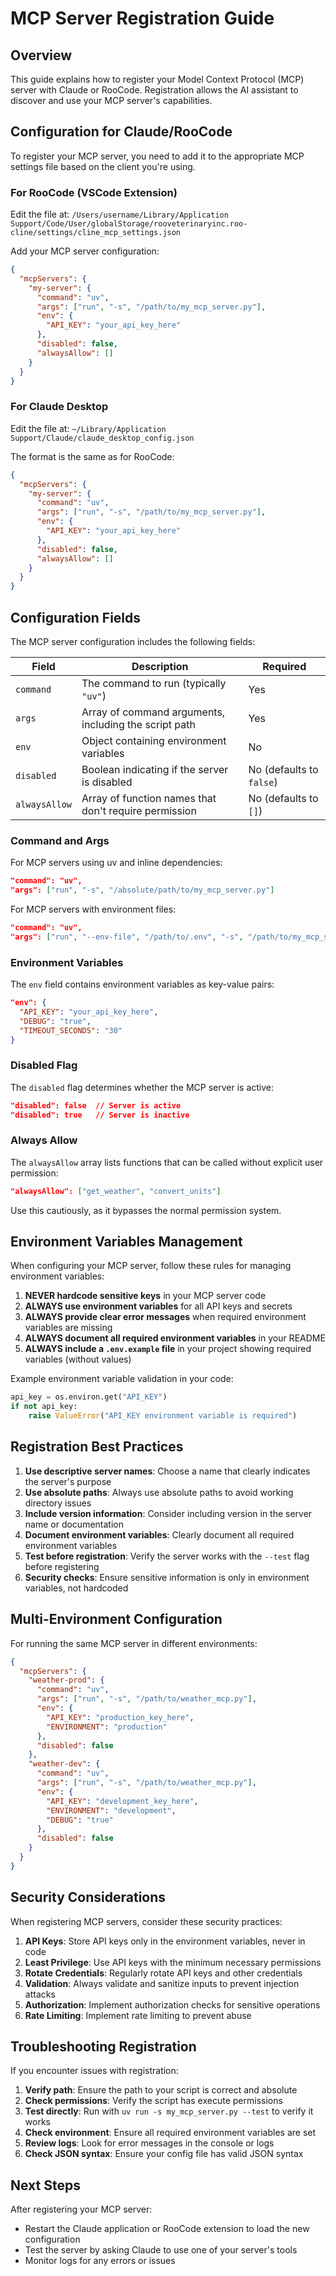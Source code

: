 # MCP Server Registration Guide

## Overview

This guide explains how to register your Model Context Protocol (MCP) server with Claude or RooCode. Registration allows the AI assistant to discover and use your MCP server's capabilities.

## Configuration for Claude/RooCode

To register your MCP server, you need to add it to the appropriate MCP settings file based on the client you're using.

### For RooCode (VSCode Extension)

Edit the file at: `/Users/username/Library/Application Support/Code/User/globalStorage/rooveterinaryinc.roo-cline/settings/cline_mcp_settings.json`

Add your MCP server configuration:

```json
{
  "mcpServers": {
    "my-server": {
      "command": "uv",
      "args": ["run", "-s", "/path/to/my_mcp_server.py"],
      "env": {
        "API_KEY": "your_api_key_here"
      },
      "disabled": false,
      "alwaysAllow": []
    }
  }
}
```

### For Claude Desktop

Edit the file at: `~/Library/Application Support/Claude/claude_desktop_config.json`

The format is the same as for RooCode:

```json
{
  "mcpServers": {
    "my-server": {
      "command": "uv",
      "args": ["run", "-s", "/path/to/my_mcp_server.py"],
      "env": {
        "API_KEY": "your_api_key_here"
      },
      "disabled": false,
      "alwaysAllow": []
    }
  }
}
```

## Configuration Fields

The MCP server configuration includes the following fields:

| Field | Description | Required |
|-------|-------------|----------|
| `command` | The command to run (typically `"uv"`) | Yes |
| `args` | Array of command arguments, including the script path | Yes |
| `env` | Object containing environment variables | No |
| `disabled` | Boolean indicating if the server is disabled | No (defaults to `false`) |
| `alwaysAllow` | Array of function names that don't require permission | No (defaults to `[]`) |

### Command and Args

For MCP servers using uv and inline dependencies:

```json
"command": "uv",
"args": ["run", "-s", "/absolute/path/to/my_mcp_server.py"]
```

For MCP servers with environment files:

```json
"command": "uv",
"args": ["run", "--env-file", "/path/to/.env", "-s", "/path/to/my_mcp_server.py"]
```

### Environment Variables

The `env` field contains environment variables as key-value pairs:

```json
"env": {
  "API_KEY": "your_api_key_here",
  "DEBUG": "true",
  "TIMEOUT_SECONDS": "30"
}
```

### Disabled Flag

The `disabled` flag determines whether the MCP server is active:

```json
"disabled": false  // Server is active
"disabled": true   // Server is inactive
```

### Always Allow

The `alwaysAllow` array lists functions that can be called without explicit user permission:

```json
"alwaysAllow": ["get_weather", "convert_units"]
```

Use this cautiously, as it bypasses the normal permission system.

## Environment Variables Management

When configuring your MCP server, follow these rules for managing environment variables:

1. **NEVER hardcode sensitive keys** in your MCP server code
2. **ALWAYS use environment variables** for all API keys and secrets
3. **ALWAYS provide clear error messages** when required environment variables are missing
4. **ALWAYS document all required environment variables** in your README
5. **ALWAYS include a `.env.example` file** in your project showing required variables (without values)

Example environment variable validation in your code:

```python
api_key = os.environ.get("API_KEY")
if not api_key:
    raise ValueError("API_KEY environment variable is required")
```

## Registration Best Practices

1. **Use descriptive server names**: Choose a name that clearly indicates the server's purpose
2. **Use absolute paths**: Always use absolute paths to avoid working directory issues
3. **Include version information**: Consider including version in the server name or documentation
4. **Document environment variables**: Clearly document all required environment variables
5. **Test before registration**: Verify the server works with the `--test` flag before registering
6. **Security checks**: Ensure sensitive information is only in environment variables, not hardcoded

## Multi-Environment Configuration

For running the same MCP server in different environments:

```json
{
  "mcpServers": {
    "weather-prod": {
      "command": "uv",
      "args": ["run", "-s", "/path/to/weather_mcp.py"],
      "env": {
        "API_KEY": "production_key_here",
        "ENVIRONMENT": "production"
      },
      "disabled": false
    },
    "weather-dev": {
      "command": "uv",
      "args": ["run", "-s", "/path/to/weather_mcp.py"],
      "env": {
        "API_KEY": "development_key_here",
        "ENVIRONMENT": "development",
        "DEBUG": "true"
      },
      "disabled": false
    }
  }
}
```

## Security Considerations

When registering MCP servers, consider these security practices:

1. **API Keys**: Store API keys only in the environment variables, never in code
2. **Least Privilege**: Use API keys with the minimum necessary permissions
3. **Rotate Credentials**: Regularly rotate API keys and other credentials
4. **Validation**: Always validate and sanitize inputs to prevent injection attacks
5. **Authorization**: Implement authorization checks for sensitive operations
6. **Rate Limiting**: Implement rate limiting to prevent abuse

## Troubleshooting Registration

If you encounter issues with registration:

1. **Verify path**: Ensure the path to your script is correct and absolute
2. **Check permissions**: Verify the script has execute permissions
3. **Test directly**: Run with `uv run -s my_mcp_server.py --test` to verify it works
4. **Check environment**: Ensure all required environment variables are set
5. **Review logs**: Look for error messages in the console or logs
6. **Check JSON syntax**: Ensure your config file has valid JSON syntax

## Next Steps

After registering your MCP server:
- Restart the Claude application or RooCode extension to load the new configuration
- Test the server by asking Claude to use one of your server's tools
- Monitor logs for any errors or issues